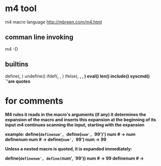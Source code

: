 # m4 tool

<!--
ID: ce02383e-4d68-4cb9-84a6-146ac0ee661b
Status: publish
Date: 2017-05-30T12:57:00
Modified: 2017-05-30T12:57:00
wp_id: 422
-->

m4 macro language  http://mbreen.com/m4.html

comman line invoking
------

m4 -D<MACRO>

builtins
------

define(<macro>, <value>)
undefine(<macaro>)
ifdef(<macro>, <then>, <else>)
ifelse(<a>, <b>, <then>, <else>)
eval(<expr>)
len(<str>)
include(<filename>)
syscmd(<cmd>)
`'are quotes
# for comments

M4 rules
    it reads in the macro's arguments (if any)
    it determines the expansion of the macro and inserts this expansion at the beginning of its input
    m4 continues scanning the input, starting with the expansion

example:
  define(`definenum', `define(`num', `99')')
  num                      # -> num
  definenum num            # -> define(`num', `99') num ->  99

 Unless a nested macro is quoted, it is expanded immediately:

  define(`definenum', define(`num', `99'))
  num                      # -> 99
  definenum                # ->
